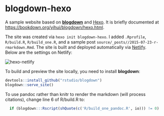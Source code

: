 # blogdown-hexo

A sample website based on [**blogdown**](https://github.com/rstudio/blogdown) and [Hexo](https://hexo.io). It is briefly documented at https://bookdown.org/yihui/blogdown/hexo.html.

The site was created via `hexo init blogdown-hexo`. I added `.Rprofile`, `R/build.R`, `R/build_one.R`, and a sample post `source/_posts//2015-07-23-r-rmarkdown.Rmd`. The site is built and deployed automatically via [Netlify](https://www.netlify.com). Below are the settings on Netlify:

![hexo-netlify](https://user-images.githubusercontent.com/163582/28689730-2fdbb386-72dc-11e7-83e0-b0bdafed4786.png)

To build and preview the site locally, you need to install **blogdown**:

```r
devtools::install_github("rstudio/blogdown")
blogdown::serve_site()
```

To use pandoc rather than knitr to render the markdown (will process citations), change line 6 of R/build.R to:

```r
  if (blogdown:::Rscript(shQuote(c('R/build_one_pandoc.R', io))) != 0) {
```
